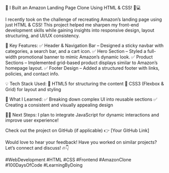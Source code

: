 🚀 I Built an Amazon Landing Page Clone Using HTML & CSS! 🎨💻

I recently took on the challenge of recreating Amazon’s landing page using just HTML & CSS! This project helped me sharpen my front-end development skills while gaining insights into responsive design, layout structuring, and UI/UX consistency.

🔹 Key Features:
✅ Header & Navigation Bar – Designed a sticky navbar with categories, a search bar, and a cart icon.
✅ Hero Section – Styled a full-width promotional banner to mimic Amazon’s dynamic look.
✅ Product Sections – Implemented grid-based product displays similar to Amazon’s homepage layout.
✅ Footer Design – Added a structured footer with links, policies, and contact info.


💡 Tech Stack Used:
🔹 HTML5 for structuring the content
🔹 CSS3 (Flexbox & Grid) for layout and styling


🚀 What I Learned:
✅ Breaking down complex UI into reusable sections
✅ Creating a consistent and visually appealing design


👨‍💻 Next Steps: I plan to integrate JavaScript for dynamic interactions and improve user experience!

Check out the project on GitHub (if applicable) 👉 [Your GitHub Link]

Would love to hear your feedback! Have you worked on similar projects? Let’s connect and discuss! 🔥👇

#WebDevelopment #HTML #CSS #Frontend #AmazonClone #100DaysOfCode #LearningByDoing
